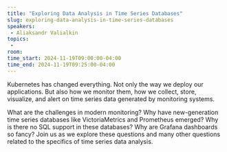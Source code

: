```yaml
---
title: "Exploring Data Analysis in Time Series Databases"
slug: exploring-data-analysis-in-time-series-databases
speakers:
 - Aliaksandr Valialkin
topics:
 - 
room: 
time_start: 2024-11-19T09:00:00-04:00
time_end: 2024-11-19T09:25:00-04:00
---
```


Kubernetes has changed everything. Not only the way we deploy our applications. But also how we monitor them, how we collect, store, visualize, and alert on time series data generated by monitoring systems. 
 
 What are the challenges in modern monitoring? Why have new-generation time series databases like VictoriaMetrics and Prometheus emerged? Why is there no SQL support in these databases? Why are Grafana dashboards so fancy? Join us as we explore these questions and many other questions related to the specifics of time series data analysis.